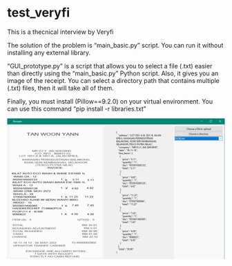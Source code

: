 # test_veryfi
This is a thecnical interview by Veryfi

The solution of the problem is “main_basic.py” script. You can run it without installing any external library.



“GUI_prototype.py” is a script that allows you to select a file (.txt) easier than directly using the “main_basic.py” Python script. Also, it gives you an image of the receipt. You can select a directory path that contains multiple  (.txt) files, then it will take all of them.

Finally, you must install (Pillow==9.2.0) on your virtual environment. You can use this command “pip install -r  libraries.txt” 


![alt text](https://github.com/reyesda/test_veryfi/blob/main/test_files/GUI_example.png?raw=true)